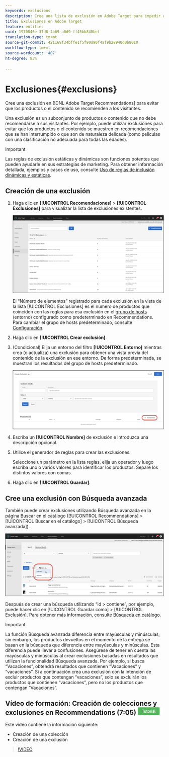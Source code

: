 ```yaml
---
keywords: exclusions
description: Cree una lista de exclusión en Adobe Target para impedir que se recomienden determinados artículos.
title: Exclusiones en Adobe Target
feature: entities
uuid: 1970846e-37d8-4b69-a0d9-ff45bb840bef
translation-type: tm+mt
source-git-commit: 421168f34bffe1f5f90d90f4af9b28940d0b8010
workflow-type: tm+mt
source-wordcount: '407'
ht-degree: 83%

---
```



# Exclusiones{#exclusions}

Cree una exclusión en [!DNL Adobe Target Recommendations] para evitar que los productos o el contenido se recomienden a los visitantes.

Una exclusión es un subconjunto de productos o contenido que no debe recomendarse a sus visitantes. Por ejemplo, puede utilizar exclusiones para evitar que los productos o el contenido se muestren en recomendaciones que se han interrumpido o que son de naturaleza delicada (como películas con una clasificación no adecuada para todas las edades).

>[!IMPORTANT]
>
>Las reglas de exclusión estáticas y dinámicas son funciones potentes que pueden ayudarle en sus estrategias de marketing. Para obtener información detallada, ejemplos y casos de uso, consulte [Uso de reglas de inclusión dinámicas y estáticas](../../c-recommendations/c-algorithms/use-dynamic-and-static-inclusion-rules.md#concept_4CB5C0FA705D4E449BD0B37B3D987F9F).

## Creación de una exclusión

1. Haga clic en **[!UICONTROL Recomendaciones]** > **[!UICONTROL Exclusiones]** para visualizar la lista de exclusiones existentes.

   ![](assets/exclusions_list.png)

   El “Número de elementos” registrado para cada exclusión en la vista de la lista [!UICONTROL Exclusiones] es el número de productos que coinciden con las reglas para esa exclusión en el [grupo de hosts](/help/administrating-target/hosts.md) (entorno) configurado como predeterminado en Recommendations. Para cambiar el grupo de hosts predeterminado, consulte [Configuración](../../c-recommendations/plan-implement.md#concept_C1E1E2351413468692D6C21145EF0B84).

1. Haga clic en **[!UICONTROL Crear exclusión]**.

1. (Condicional) Elija un entorno del filtro **[!UICONTROL Entorno]** mientras crea (o actualiza) una exclusión para obtener una vista previa del contenido de la exclusión en ese entorno. De forma predeterminada, se muestran los resultados del grupo de hosts predeterminado.

   ![Crear exclusión](/help/c-recommendations/c-products/assets/CreateExclusion.png)

1. Escriba un **[!UICONTROL Nombre]** de exclusión e introduzca una descripción opcional.

1. Utilice el generador de reglas para crear las exclusiones.

   Seleccione un parámetro en la lista reglas, elija un operador y luego escriba uno o varios valores para identificar los productos. Separe los distintos valores con comas.

1. Haga clic en **[!UICONTROL Guardar]**.

## Cree una exclusión con Búsqueda avanzada

También puede crear exclusiones utilizando Búsqueda avanzada en la página Buscar en el catálogo ([!UICONTROL Recommendations] > [!UICONTROL Buscar en el catálogo] > [!UICONTROL Búsqueda avanzada]).

![Guardar como](/help/c-recommendations/c-products/assets/save-as-dialog.png)

Después de crear una búsqueda utilizando “id > contiene”, por ejemplo, puede hacer clic en [!UICONTROL Guardar como] > [!UICONTROL Exclusión]. Para obtener más información, consulte [Búsqueda en catálogo](/help/c-recommendations/c-products/catalog-search.md#save-as).

>[!IMPORTANT]
>
>La función Búsqueda avanzada diferencia entre mayúsculas y minúsculas; sin embargo, los productos devueltos en el momento de la entrega se basan en la búsqueda que diferencia entre mayúsculas y minúsculas. Esta diferencia puede llevar a confusiones. Asegúrese de tener en cuenta las mayúsculas y minúsculas al crear exclusiones basadas en resultados que utilizan la funcionalidad Búsqueda avanzada. Por ejemplo, si busca “Vacaciones”, obtendrá resultados que contienen “Vacaciones” y “vacaciones”. Si a continuación crea una exclusión con la intención de excluir productos que contengan “vacaciones”, solo se excluirán los productos que contienen “vacaciones”, pero no los productos que contengan “Vacaciones”.

## Vídeo de formación: Creación de colecciones y exclusiones en Recommendations (7:05) ![Insignia de tutorial](/help/assets/tutorial.png)

Este vídeo contiene la información siguiente:

* Creación de una colección
* Creación de una exclusión

>[!VIDEO](https://video.tv.adobe.com/v/27689)